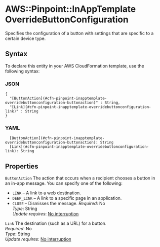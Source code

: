 # AWS::Pinpoint::InAppTemplate OverrideButtonConfiguration<a name="aws-properties-pinpoint-inapptemplate-overridebuttonconfiguration"></a>

Specifies the configuration of a button with settings that are specific to a certain device type\.

## Syntax<a name="aws-properties-pinpoint-inapptemplate-overridebuttonconfiguration-syntax"></a>

To declare this entity in your AWS CloudFormation template, use the following syntax:

### JSON<a name="aws-properties-pinpoint-inapptemplate-overridebuttonconfiguration-syntax.json"></a>

```
{
  "[ButtonAction](#cfn-pinpoint-inapptemplate-overridebuttonconfiguration-buttonaction)" : String,
  "[Link](#cfn-pinpoint-inapptemplate-overridebuttonconfiguration-link)" : String
}
```

### YAML<a name="aws-properties-pinpoint-inapptemplate-overridebuttonconfiguration-syntax.yaml"></a>

```
  [ButtonAction](#cfn-pinpoint-inapptemplate-overridebuttonconfiguration-buttonaction): String
  [Link](#cfn-pinpoint-inapptemplate-overridebuttonconfiguration-link): String
```

## Properties<a name="aws-properties-pinpoint-inapptemplate-overridebuttonconfiguration-properties"></a>

`ButtonAction` <a name="cfn-pinpoint-inapptemplate-overridebuttonconfiguration-buttonaction"></a>
The action that occurs when a recipient chooses a button in an in\-app message\. You can specify one of the following:

- `LINK` – A link to a web destination\.
- `DEEP_LINK` – A link to a specific page in an application\.
- `CLOSE` – Dismisses the message\.
  _Required_: No  
  _Type_: String  
  _Update requires_: [No interruption](https://docs.aws.amazon.com/AWSCloudFormation/latest/UserGuide/using-cfn-updating-stacks-update-behaviors.html#update-no-interrupt)

`Link` <a name="cfn-pinpoint-inapptemplate-overridebuttonconfiguration-link"></a>
The destination \(such as a URL\) for a button\.  
_Required_: No  
_Type_: String  
_Update requires_: [No interruption](https://docs.aws.amazon.com/AWSCloudFormation/latest/UserGuide/using-cfn-updating-stacks-update-behaviors.html#update-no-interrupt)
